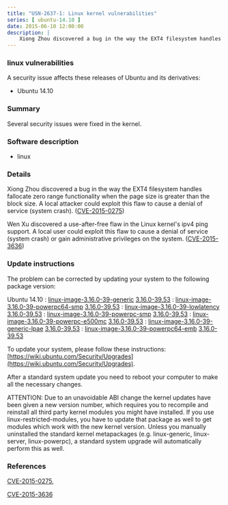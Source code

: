 ```yaml
---
title: "USN-2637-1: Linux kernel vulnerabilities"
series: [ ubuntu-14.10 ]
date: 2015-06-10 12:00:00
description: |
    Xiong Zhou discovered a bug in the way the EXT4 filesystem handles fallocate zero range functionality when the page size is greater than the block size. A local attacker could exploit this flaw to cause a denial of service (system crash). ([CVE-2015-0275](http://people.ubuntu.com/~ubuntu-security/cve/CVE-2015-0275))
--- 
```

 
### linux vulnerabilities

A security issue affects these releases of Ubuntu and its derivatives:

* Ubuntu 14.10

### Summary

Several security issues were fixed in the kernel. 

### Software description

* linux 

### Details

Xiong Zhou discovered a bug in the way the EXT4 filesystem handles fallocate zero range functionality when the page size is greater than the block size. A local attacker could exploit this flaw to cause a denial of service (system crash). ([CVE-2015-0275](http://people.ubuntu.com/~ubuntu-security/cve/CVE-2015-0275))

Wen Xu discovered a use-after-free flaw in the Linux kernel&#39;s ipv4 ping support. A local user could exploit this flaw to cause a denial of service (system crash) or gain administrative privileges on the system. ([CVE-2015-3636](http://people.ubuntu.com/~ubuntu-security/cve/CVE-2015-3636)) 

### Update instructions

The problem can be corrected by updating your system to the following package version:

Ubuntu 14.10
 : [linux-image-3.16.0-39-generic](https://launchpad.net/ubuntu/+source/linux) <span> [3.16.0-39.53](https://launchpad.net/ubuntu/+source/linux/3.16.0-39.53) </span> 
 : [linux-image-3.16.0-39-powerpc64-smp](https://launchpad.net/ubuntu/+source/linux) <span> [3.16.0-39.53](https://launchpad.net/ubuntu/+source/linux/3.16.0-39.53) </span> 
 : [linux-image-3.16.0-39-lowlatency](https://launchpad.net/ubuntu/+source/linux) <span> [3.16.0-39.53](https://launchpad.net/ubuntu/+source/linux/3.16.0-39.53) </span> 
 : [linux-image-3.16.0-39-powerpc-smp](https://launchpad.net/ubuntu/+source/linux) <span> [3.16.0-39.53](https://launchpad.net/ubuntu/+source/linux/3.16.0-39.53) </span> 
 : [linux-image-3.16.0-39-powerpc-e500mc](https://launchpad.net/ubuntu/+source/linux) <span> [3.16.0-39.53](https://launchpad.net/ubuntu/+source/linux/3.16.0-39.53) </span> 
 : [linux-image-3.16.0-39-generic-lpae](https://launchpad.net/ubuntu/+source/linux) <span> [3.16.0-39.53](https://launchpad.net/ubuntu/+source/linux/3.16.0-39.53) </span> 
 : [linux-image-3.16.0-39-powerpc64-emb](https://launchpad.net/ubuntu/+source/linux) <span> [3.16.0-39.53](https://launchpad.net/ubuntu/+source/linux/3.16.0-39.53) </span> 

To update your system, please follow these instructions: [https://wiki.ubuntu.com/Security/Upgrades](https://wiki.ubuntu.com/Security/Upgrades).

After a standard system update you need to reboot your computer to make all the necessary changes.

ATTENTION: Due to an unavoidable ABI change the kernel updates have been given a new version number, which requires you to recompile and reinstall all third party kernel modules you might have installed. If you use linux-restricted-modules, you have to update that package as well to get modules which work with the new kernel version. Unless you manually uninstalled the standard kernel metapackages (e.g. linux-generic, linux-server, linux-powerpc), a standard system upgrade will automatically perform this as well. 

### References

 [CVE-2015-0275](http://people.ubuntu.com/~ubuntu-security/cve/CVE-2015-0275), 

 [CVE-2015-3636](http://people.ubuntu.com/~ubuntu-security/cve/CVE-2015-3636)
 
